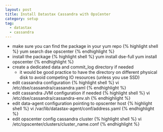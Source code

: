 ```yaml
---
layout: post
title: Install Datastax Cassandra with OpsCenter
category: setup
tag:
  - datastax
  - cassandra
---
```


* make sure you can find the package in your yum repo
{% highlight shell %}
yum search dse opscenter
{% endhighlight %}
* install the package
{% highlight shell %}
yum install dse-full
yum install opscenter
{% endhighlight %}
* create a dedicated data and commit_log directory if needed
  - it would be good practice to have the directory on different physical disk to avoid competing IO resources (unless you use SSD)
* edit cassandra configuration
{% highlight shell %}
vi /etc/dse/cassandra/cassandra.yaml
{% endhighlight %}
* edit cassandra JVM configuration if needed
{% highlight shell %}
vi /etc/dse/cassandra/cassandra-env.sh
{% endhighlight %}
* edit data-agent configuration pointing to opscenter host
{% highlight shell %}
vi /var/lib/datastax-agent/conf/address.yaml
{% endhighlight %}
* edit opscenter config cassandra cluster
{% highlight shell %}
vi /etc/opscenter/clusters/cluster_name.conf
{% endhighlight %}
